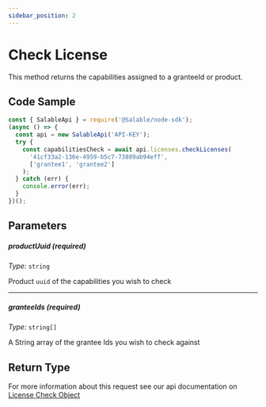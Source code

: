 ```yaml
---
sidebar_position: 2
---
```


# Check License

This method returns the capabilities assigned to a granteeId or product.

## Code Sample

```typescript
const { SalableApi } = require('@Salable/node-sdk');
(async () => {
  const api = new SalableApi('API-KEY');
  try {
    const capabilitiesCheck = await api.licenses.checkLicenses(
      '41cf33a2-136e-4959-b5c7-73889ab94eff',
      ['grantee1', 'grantee2']
    );
  } catch (err) {
    console.error(err);
  }
})();
```

## Parameters

##### productUuid (_required_)

_Type:_ `string`

Product `uuid` of the capabilities you wish to check

---

##### granteeIds (_required_)

_Type:_ `string[]`

A String array of the grantee Ids you wish to check against

## Return Type

For more information about this request see our api documentation on [License Check Object](https://docs.salable.app/api#tag/Licenses/operation/getLicenseCheck)
